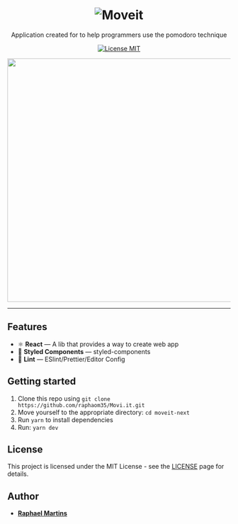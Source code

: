 <h1 align="center">
  <img src="https://github.com/raphaom35/Movi.it/blob/main/moveit-next/public/logo-full.svg" widht alt="Moveit">
<br>
</h1>

<p align="center">
Application created for to help programmers use the pomodoro technique
</p>

<p align="center">
  <a href="https://opensource.org/licenses/MIT">
    <img src="https://img.shields.io/badge/License-MIT-blue.svg" alt="License MIT">
  </a>
</p>

<div align="center">
<img src="/moveit.gif" width="550" />

</div>

<hr />

## Features

- ⚛️ **React** — A lib that provides a way to create web app
- 💅 **Styled Components** — styled-components
- 💖 **Lint** — ESlint/Prettier/Editor Config

## Getting started

1. Clone this repo using `git clone https://github.com/raphaom35/Movi.it.git`
2. Move yourself to the appropriate directory: `cd moveit-next`<br />
3. Run `yarn` to install dependencies<br />
4. Run: `yarn dev`

## License

This project is licensed under the MIT License - see the [LICENSE](https://opensource.org/licenses/MIT) page for details.

## Author

- [**Raphael Martins**](https://www.linkedin.com/in/raphaelmartinsdev)
